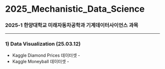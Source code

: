 # 2025_Mechanistic_Data_Science
### 2025-1 한양대학교 미래자동차공학과 기계데이터사이언스 과목
---
### 1) Data Visualization (25.03.12)
- Kaggle Diamond Prices 데이터셋 - 
- Kaggle Moneyball 데이터셋 - 
